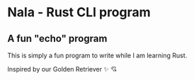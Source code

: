 # Nala - Rust CLI program

## A fun "echo" program

This is simply a fun program to write while I am learning Rust.

Inspired by our Golden Retriever :sparkles: :cupid:
